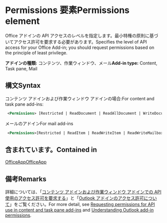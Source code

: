 # <a name="permissions-element"></a><span data-ttu-id="8820e-101">Permissions 要素</span><span class="sxs-lookup"><span data-stu-id="8820e-101">Permissions element</span></span>

<span data-ttu-id="8820e-102">Office アドインの API アクセスのレベルを指定します。最小特権の原則に基づいてアクセス許可を要求する必要があります。</span><span class="sxs-lookup"><span data-stu-id="8820e-102">Specifies the level of API access for your Office Add-in; you should request permissions based on the principle of least privilege.</span></span>

<span data-ttu-id="8820e-103">**アドインの種類:** コンテンツ、作業ウィンドウ、メール</span><span class="sxs-lookup"><span data-stu-id="8820e-103">**Add-in type:** Content, Task pane, Mail</span></span>

## <a name="syntax"></a><span data-ttu-id="8820e-104">構文</span><span class="sxs-lookup"><span data-stu-id="8820e-104">Syntax</span></span>

<span data-ttu-id="8820e-105">コンテンツ アドインおよび作業ウィンドウ アドインの場合:</span><span class="sxs-lookup"><span data-stu-id="8820e-105">For content and task pane add-ins:</span></span>

```XML
 <Permissions> [Restricted | ReadDocument | ReadAllDocument | WriteDocument | ReadWriteDocument]</Permissions>
```

<span data-ttu-id="8820e-106">メールのアドイン</span><span class="sxs-lookup"><span data-stu-id="8820e-106">For mail add-ins</span></span>

```XML
 <Permissions>[Restricted | ReadItem | ReadWriteItem | ReadWriteMailbox]</Permissions>
```

## <a name="contained-in"></a><span data-ttu-id="8820e-107">含まれています。</span><span class="sxs-lookup"><span data-stu-id="8820e-107">Contained in</span></span>

[<span data-ttu-id="8820e-108">OfficeApp</span><span class="sxs-lookup"><span data-stu-id="8820e-108">OfficeApp</span></span>](officeapp.md)

## <a name="remarks"></a><span data-ttu-id="8820e-109">備考</span><span class="sxs-lookup"><span data-stu-id="8820e-109">Remarks</span></span>

<span data-ttu-id="8820e-110">詳細については、「[コンテンツ アドインおよび作業ウィンドウ アドインでの API 使用のアクセス許可を要求する](https://docs.microsoft.com/office/dev/add-ins/develop/requesting-permissions-for-api-use-in-content-and-task-pane-add-ins)」と「[Outlook アドインのアクセス許可について](https://docs.microsoft.com/outlook/add-ins/understanding-outlook-add-in-permissions)」をご覧ください。</span><span class="sxs-lookup"><span data-stu-id="8820e-110">For more detail, see [Requesting permissions for API use in content and task pane add-ins](https://docs.microsoft.com/office/dev/add-ins/develop/requesting-permissions-for-api-use-in-content-and-task-pane-add-ins) and [Understanding Outlook add-in permissions](https://docs.microsoft.com/outlook/add-ins/understanding-outlook-add-in-permissions).</span></span>
